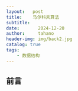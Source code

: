 ```yaml
---
layout:   post
title:    马尔科夫算法
subtitle:   
date:       2024-12-20
author:     tahano
header-img: img/back2.jpg
catalog: true
tags:
    - 数据结构
---
```


## 前言





